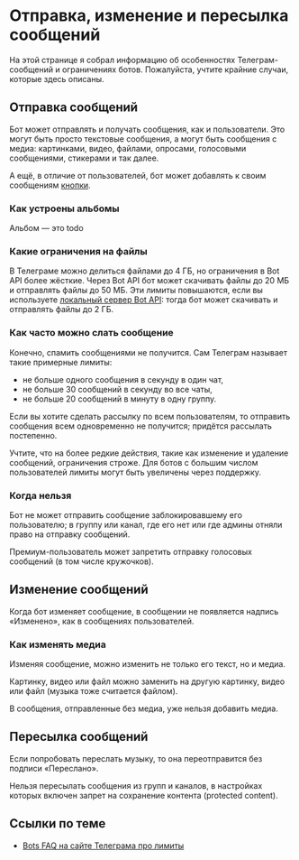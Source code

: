 # Отправка, изменение и пересылка сообщений

На этой странице я собрал информацию об особенностях Телеграм-сообщений и ограничениях ботов.
Пожалуйста, учтите крайние случаи, которые здесь описаны.

## Отправка сообщений

Бот может отправлять и получать сообщения, как и пользователи. Это могут быть просто текстовые сообщения, а могут быть
сообщения с медиа: картинками, видео, файлами, опросами, голосовыми сообщениями, стикерами и так далее.

А ещё, в отличие от пользователей, бот может добавлять к своим сообщениям [кнопки](../messages/buttons).

### Как устроены альбомы

Альбом — это todo

### Какие ограничения на файлы

В Телеграме можно делиться файлами до 4 ГБ, но ограничения в Bot API более жёсткие. Через Bot API бот может скачивать
файлы до 20 МБ и отправлять файлы до 50 МБ. Эти лимиты повышаются, если вы используете
[локальный сервер Bot API](../dev/api#local-bot-api): тогда бот может скачивать и отправлять файлы до 2 ГБ.

### Как часто можно слать сообщение

Конечно, спамить сообщениями не получится. Сам Телеграм называет такие примерные лимиты:

- не больше одного сообщения в секунду в один чат,
- не больше 30 сообщений в секунду во все чаты,
- не больше 20 сообщений в минуту в одну группу.

Если вы хотите сделать рассылку по всем пользователям, то отправить сообщения всем одновременно не получится;
придётся рассылать постепенно.

Учтите, что на более редкие действия, такие как изменение и удаление сообщений, ограничения строже.
Для ботов с большим числом пользователей лимиты могут быть увеличены через поддержку.

### Когда нельзя

Бот не может отправить сообщение заблокировавшему его пользователю; в группу или канал, где его нет или где админы
отняли право на отправку сообщений.

Премиум-пользователь может запретить отправку голосовых сообщений (в том числе кружочков).

## Изменение сообщений

Когда бот изменяет сообщение, в сообщении не появляется надпись «Изменено», как в сообщениях пользователей.

### Как изменять медиа

Изменяя сообщение, можно изменить не только его текст, но и медиа.

Картинку, видео или файл можно заменить на другую картинку, видео или файл (музыка тоже считается файлом).

В сообщения, отправленные без медиа, уже нельзя добавить медиа.

## Пересылка сообщений

Если попробовать переслать музыку, то она переотправится без подписи «Переслано».

Нельзя пересылать сообщения из групп и каналов, в настройках которых включен запрет на сохранение контента
(protected content).

## Ссылки по теме

- [Bots FAQ на сайте Телеграма про лимиты](https://core.telegram.org/bots/faq#my-bot-is-hitting-limits-how-do-i-avoid-this)